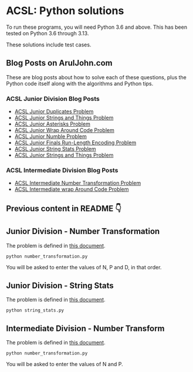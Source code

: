 # ACSL: Python solutions

To run these programs, you will need Python 3.6 and above. This has been tested on Python 3.6 through 3.13.

These solutions include test cases.


## Blog Posts on ArulJohn.com

These are blog posts about how to solve each of these questions, plus the Python code itself along with the algorithms and Python tips.

### ACSL Junior Division Blog Posts

- [ACSL Junior Duplicates Problem](https://aruljohn.com/blog/acsl-duplicates/)
- [ACSL Junior Strings and Things Problem](https://aruljohn.com/blog/acsl-strings-and-things/)
- [ACSL Junior Asterisks Problem](https://aruljohn.com/blog/acsl-asterisks/)
- [ACSL Junior Wrap Around Code Problem](https://aruljohn.com/blog/acsl-wrap-around-code/)
- [ACSL Junior Numble Problem](https://aruljohn.com/blog/acsl-numble/)
- [ACSL Junior Finals Run-Length Encoding Problem](https://aruljohn.com/blog/acsl-finals-run-length-encoding/)
- [ACSL Junior String Stats Problem](https://aruljohn.com/blog/acsl-string-stats/)
- [ACSL Junior Strings and Things Problem](https://aruljohn.com/blog/acsl-strings-and-things/)

### ACSL Intermediate Division Blog Posts

- [ACSL Intermediate Number Transformation Problem](https://aruljohn.com/blog/acsl-number-transformation/)
- [ACSL Intermediate wrap Around Code Problem](https://aruljohn.com/blog/acsl-intermediate-wrap-around-code/)


## Previous content in README 👇

## Junior Division - Number Transformation

The problem is defined in [this document](http://www.datafiles.acsl.org/samples/contest1/C_1_JR_Transform.pdf).

    python number_transformation.py

You will be asked to enter the values of N, P and D, in that order.

## Junior Division - String Stats

The problem is defined in [this document](http://www.datafiles.acsl.org/samples/contest2/c2-jr-prog.pdf).

    python string_stats.py

## Intermediate Division - Number Transform

The problem is defined in [this document](http://www.datafiles.acsl.org/samples/contest1/C_1_INT_Transform.pdf).

    python number_transformation.py

You will be asked to enter the values of N and P.
